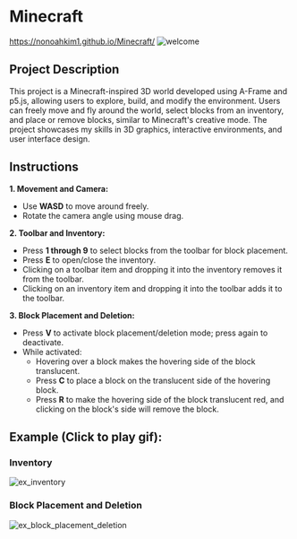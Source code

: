 # Minecraft
https://nonoahkim1.github.io/Minecraft/
![welcome](https://github.com/nonoahkim1/Minecraft/assets/83424774/edc52b2b-828c-4c2c-81ab-dd4c52b0f882)


## Project Description
This project is a Minecraft-inspired 3D world developed using A-Frame and p5.js, allowing users to explore, build, and modify the environment. Users can freely move and fly around the world, select blocks from an inventory, and place or remove blocks, similar to Minecraft's creative mode. The project showcases my skills in 3D graphics, interactive environments, and user interface design.

## Instructions
**1. Movement and Camera:**
* Use **WASD** to move around freely.
* Rotate the camera angle using mouse drag.

**2. Toolbar and Inventory:**
* Press **1 through 9** to select blocks from the toolbar for block placement.
* Press **E** to open/close the inventory.
* Clicking on a toolbar item and dropping it into the inventory removes it from the toolbar.
* Clicking on an inventory item and dropping it into the toolbar adds it to the toolbar.

**3. Block Placement and Deletion:**
* Press **V** to activate block placement/deletion mode; press again to deactivate.
* While activated:
    * Hovering over a block makes the hovering side of the block translucent.
    * Press **C** to place a block on the translucent side of the hovering block.
    * Press **R** to make the hovering side of the block translucent red, and clicking on the block's side will remove the block.
 
## Example (Click to play gif):
### Inventory 
![ex_inventory](https://github.com/nonoahkim1/Minecraft/blob/main/src/example/ex_inventory.gif)
### Block Placement and Deletion
![ex_block_placement_deletion](https://github.com/nonoahkim1/Minecraft/blob/main/src/example/ex_block_placement_deletion.gif)
